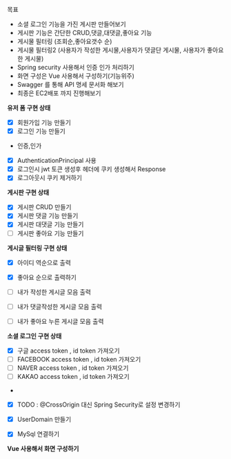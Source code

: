 목표
* 소셜 로그인 기능을 가진 게시판 만들어보기
* 게시판 기능은 간단한 CRUD,댓글,대댓글,좋아요 기능
* 게시물 필터링 (조회순,좋아요갯수 순)
* 게시물 필터링2 (사용자가 작성한 게시물,사용자가 댓글단 게시물, 사용자가 좋아요한 게시물)
* Spring security 사용해서 인증 인가 처리하기
* 화면 구성은 Vue 사용해서 구성하기(기능위주)
* Swagger 를 통해 API 명세 문서화 해보기
* 최종은 EC2배포 까지 진행해보기



__유저 폼 구현 상태__
- [x] 회원가입 기능 만들기
- [x] 로그인 기능 만들기

- 인증,인가
- [x] AuthenticationPrincipal 사용 
- [x] 로그인시 jwt 토큰 생성후 헤더에 쿠키 생성해서 Response
- [x] 로그아웃시 쿠키 제거하기

__게시판 구현 상태__
- [x] 게시판 CRUD 만들기
- [x] 게시판 댓글 기능 만들기
- [x] 게시판 대댓글 기능 만들기
- [ ] 게시판 좋아요 기능 만들기

__게시글 필터링 구현 상태__
- [x] 아이디 역순으로 출력
- [x] 좋아요 순으로 출력하기

- [ ] 내가 작성한 게시글 모음 출력
- [ ] 내가 댓글작성한 게시글 모음 출력
- [ ] 내가 좋아요 누른 게시글 모음 출력

__소셜 로그인 구현 상태__
- [x] 구글 access token , id token 가져오기 
- [ ] FACEBOOK access token , id token 가져오기
- [ ] NAVER access token , id token 가져오기
- [ ] KAKAO access token , id token 가져오기
- 
- [x] TODO : @CrossOrigin 대신 Spring Security로 설정 변경하기
- [x] UserDomain 만들기
- [x] MySql 연결하기 


__Vue 사용해서 화면 구성하기__




